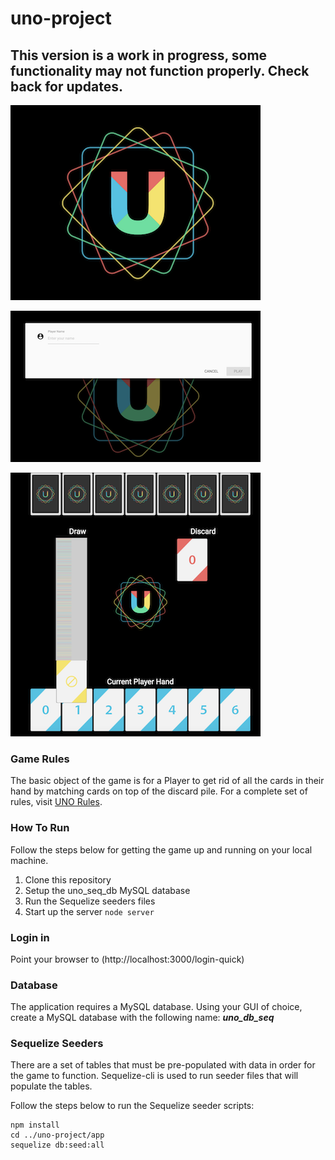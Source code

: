 # uno-project

## This version is a work in progress, some functionality may not function properly.  Check back for updates.

![Login Page](/app/public/assets/images/github/login.png)

![Enter Player Name](/app/public/assets/images/github/login-2.png)

![Game Board](/app/public/assets/images/github/game-board.png)

### Game Rules
The basic object of the game is for a Player to get rid of all the cards in their hand by matching cards on top of the discard pile.  For a complete set of rules, visit [UNO Rules](https://www.unorules.com/).

### How To Run
Follow the steps below for getting the game up and running on your local machine.

1. Clone this repository
2. Setup the uno_seq_db MySQL database
3. Run the Sequelize seeders files
4. Start up the server ```node server```

### Login in
Point your browser to (http://localhost:3000/login-quick)

### Database
The application requires a MySQL database.  Using your GUI of choice, create a MySQL database with the following name:  ***uno_db_seq***

### Sequelize Seeders
There are a set of tables that must be pre-populated with data in order for the game to function.  Sequelize-cli is used to run seeder files that will populate the tables.

Follow the steps below to run the Sequelize seeder scripts:
```
npm install  
cd ../uno-project/app 
sequelize db:seed:all
```
